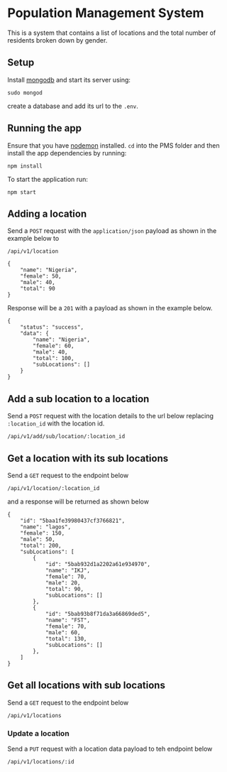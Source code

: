 # Population Management System

This is a system that contains a list of locations and the total 
number of residents broken down by gender.


## Setup
Install [mongodb]() and start its server using:

```angular2html
sudo mongod
```

create a database and add its url to the `.env`.

## Running the app

Ensure that you have [nodemon](https://nodemon.io/) installed. `cd` into the PMS folder and then install 
the app dependencies by running:

```angular2html
npm install
``` 

To start the application run:

```angular2html
npm start
```

## Adding a location

Send a `POST` request with the `application/json` payload as shown in the example below to 
```angular2html
/api/v1/location
```

```angular2html
{
	"name": "Nigeria",
	"female": 50,
	"male": 40,
	"total": 90
}
```

Response will be a `201` with a payload as shown in the 
example below.

```angular2html
{
    "status": "success",
    "data": {
        "name": "Nigeria",
        "female": 60,
        "male": 40,
        "total": 100,
        "subLocations": []
    }
}
```

## Add a sub location to a location

Send a `POST` request with the location details to the url below replacing `:location_id`
with the location id.

```angular2html
/api/v1/add/sub/location/:location_id
```

## Get a location with its sub locations
Send a `GET` request to the endpoint below

```angular2html
/api/v1/location/:location_id
```
and a response will be returned as shown below

```angular2html
{
    "id": "5baa1fe39980437cf3766821",
    "name": "lagos",
    "female": 150,
    "male": 50,
    "total": 200,
    "subLocations": [
        {
            "id": "5bab932d1a2202a61e934970",
            "name": "IKJ",
            "female": 70,
            "male": 20,
            "total": 90,
            "subLocations": []
        },
        {
            "id": "5bab93b8f71da3a66869ded5",
            "name": "FST",
            "female": 70,
            "male": 60,
            "total": 130,
            "subLocations": []
        },
    ]
}    
```

## Get all locations with sub locations

Send a `GET` request to the endpoint below

```angular2html
/api/v1/locations
```

### Update a location
Send a `PUT` request with a location data payload to teh endpoint below

```angular2html
/api/v1/locations/:id
```


